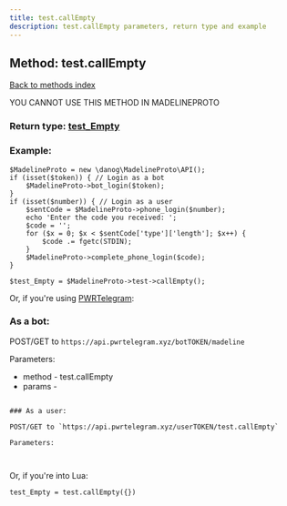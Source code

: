 ```yaml
---
title: test.callEmpty
description: test.callEmpty parameters, return type and example
---
```

## Method: test.callEmpty  
[Back to methods index](index.md)


YOU CANNOT USE THIS METHOD IN MADELINEPROTO




### Return type: [test\_Empty](../types/test_Empty.md)

### Example:


```
$MadelineProto = new \danog\MadelineProto\API();
if (isset($token)) { // Login as a bot
    $MadelineProto->bot_login($token);
}
if (isset($number)) { // Login as a user
    $sentCode = $MadelineProto->phone_login($number);
    echo 'Enter the code you received: ';
    $code = '';
    for ($x = 0; $x < $sentCode['type']['length']; $x++) {
        $code .= fgetc(STDIN);
    }
    $MadelineProto->complete_phone_login($code);
}

$test_Empty = $MadelineProto->test->callEmpty();
```

Or, if you're using [PWRTelegram](https://pwrtelegram.xyz):

### As a bot:

POST/GET to `https://api.pwrtelegram.xyz/botTOKEN/madeline`

Parameters:

* method - test.callEmpty
* params - 

```

### As a user:

POST/GET to `https://api.pwrtelegram.xyz/userTOKEN/test.callEmpty`

Parameters:



```

Or, if you're into Lua:

```
test_Empty = test.callEmpty({})
```

